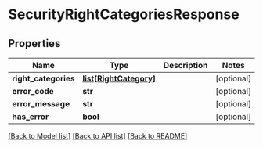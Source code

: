 # SecurityRightCategoriesResponse

## Properties
Name | Type | Description | Notes
------------ | ------------- | ------------- | -------------
**right_categories** | [**list[RightCategory]**](RightCategory.md) |  | [optional] 
**error_code** | **str** |  | [optional] 
**error_message** | **str** |  | [optional] 
**has_error** | **bool** |  | [optional] 

[[Back to Model list]](../README.md#documentation-for-models) [[Back to API list]](../README.md#documentation-for-api-endpoints) [[Back to README]](../README.md)


